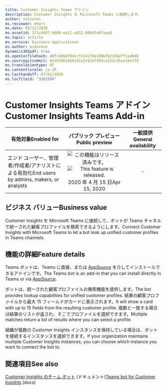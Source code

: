 ```yaml
---
title: Customer Insights Teams アドイン
description: Customer Insights を Microsoft Teams と接続します。
author: relnotes
ms.reviewer: mhart
ms.date: 05/12/2020
ms.assetid: 371cd407-b688-ea11-a812-000d3a8faea9
ms.topic: article
ms.service: business-applications
ms.author: midevane
dynamics365pdf: true
ms.openlocfilehash: 88fcb0b6f84ccfe14176e100bfb21bb4ff1adb8b
ms.sourcegitcommit: b4383db1666141e3c62ef493ca522cd5ae34e1f0
ms.translationtype: HT
ms.contentlocale: ja-JP
ms.lasthandoff: 07/01/2020
ms.locfileid: "3382594"
---
```

# <a name="customer-insights-teams-add-in"></a><span data-ttu-id="06bd0-103">Customer Insights Teams アドイン</span><span class="sxs-lookup"><span data-stu-id="06bd0-103">Customer Insights Teams Add-in</span></span>


| <span data-ttu-id="06bd0-104">有効対象</span><span class="sxs-lookup"><span data-stu-id="06bd0-104">Enabled for</span></span>    |  <span data-ttu-id="06bd0-105">パブリック プレビュー</span><span class="sxs-lookup"><span data-stu-id="06bd0-105">Public preview</span></span> | <span data-ttu-id="06bd0-106">一般提供</span><span class="sxs-lookup"><span data-stu-id="06bd0-106">General availability</span></span> | 
| ---------- | :----------: |:----------: |
|<span data-ttu-id="06bd0-107">エンド ユーザー、管理者/作成者/アナリストによる有効化</span><span class="sxs-lookup"><span data-stu-id="06bd0-107">End users by admins, makers, or analysts</span></span>|<span data-ttu-id="06bd0-108">![この機能はリリース済みです。](/dynamics365-release-plan/media/green-checkmark.png "この機能はリリース済みです。")</span><span class="sxs-lookup"><span data-stu-id="06bd0-108">![This feature is released.](/dynamics365-release-plan/media/green-checkmark.png "This feature is released.")</span></span> <span data-ttu-id="06bd0-109">2020 年 4 月 15 日</span><span class="sxs-lookup"><span data-stu-id="06bd0-109">Apr 15, 2020</span></span>| -|


## <a name="business-value"></a><span data-ttu-id="06bd0-110">ビジネス バリュー</span><span class="sxs-lookup"><span data-stu-id="06bd0-110">Business value</span></span>
<!-- bv start -->
<span data-ttu-id="06bd0-111">Customer Insights を Microsoft Teams に接続して、ボットが Teams チャネルで統一された顧客プロファイルを検索できるようにします。</span><span class="sxs-lookup"><span data-stu-id="06bd0-111">Connect Customer Insights with Microsoft Teams to let a bot look up unified customer profiles in Teams channels.</span></span>
<!-- bv end -->



## <a name="feature-details"></a><span data-ttu-id="06bd0-112">機能の詳細</span><span class="sxs-lookup"><span data-stu-id="06bd0-112">Feature details</span></span>
<!--feature detail start -->
<span data-ttu-id="06bd0-113">Teams ボットは、Teams に直接、または [AppSource](https://go.microsoft.com/fwlink/?linkid=2124104) を介してインストールできるアドインです。</span><span class="sxs-lookup"><span data-stu-id="06bd0-113">The Teams bot is an add-in that you can install directly in Teams or via [AppSource](https://go.microsoft.com/fwlink/?linkid=2124104).</span></span>

<span data-ttu-id="06bd0-114">ボットは、統一された顧客プロファイルの検索機能を提供します。</span><span class="sxs-lookup"><span data-stu-id="06bd0-114">The bot provides lookup capabilities for unified customer profiles.</span></span> <span data-ttu-id="06bd0-115">結果の顧客プロファイルから最大 15 フィールドがカードに表示されます。</span><span class="sxs-lookup"><span data-stu-id="06bd0-115">It will show a card with up to 15 fields from the resulting customer profile.</span></span> <span data-ttu-id="06bd0-116">複数と一致する場合は結果のリストが返され、そこでプロファイルを選択できます。</span><span class="sxs-lookup"><span data-stu-id="06bd0-116">Multiple matches return a list of results where you can select a profile.</span></span>

<span data-ttu-id="06bd0-117">組織が複数の Customer Insights インスタンスを保持している場合は、ボットを接続するインスタンスを選択できます。</span><span class="sxs-lookup"><span data-stu-id="06bd0-117">If your organization maintains multiple Customer Insights instances, you can choose which instance you want to connect the bot to.</span></span>
<!--feature detail end -->










## <a name="see-also"></a><span data-ttu-id="06bd0-118">関連項目</span><span class="sxs-lookup"><span data-stu-id="06bd0-118">See also</span></span>

<!--docs start-->
<span data-ttu-id="06bd0-119">[Customer Insights のチーム ボット](https://docs.microsoft.com/dynamics365/ai/customer-insights/export-teams-bot) (ドキュメント)</span><span class="sxs-lookup"><span data-stu-id="06bd0-119">[Teams bot for Customer Insights](https://docs.microsoft.com/dynamics365/ai/customer-insights/export-teams-bot) (docs)</span></span>
<!--docs end-->
